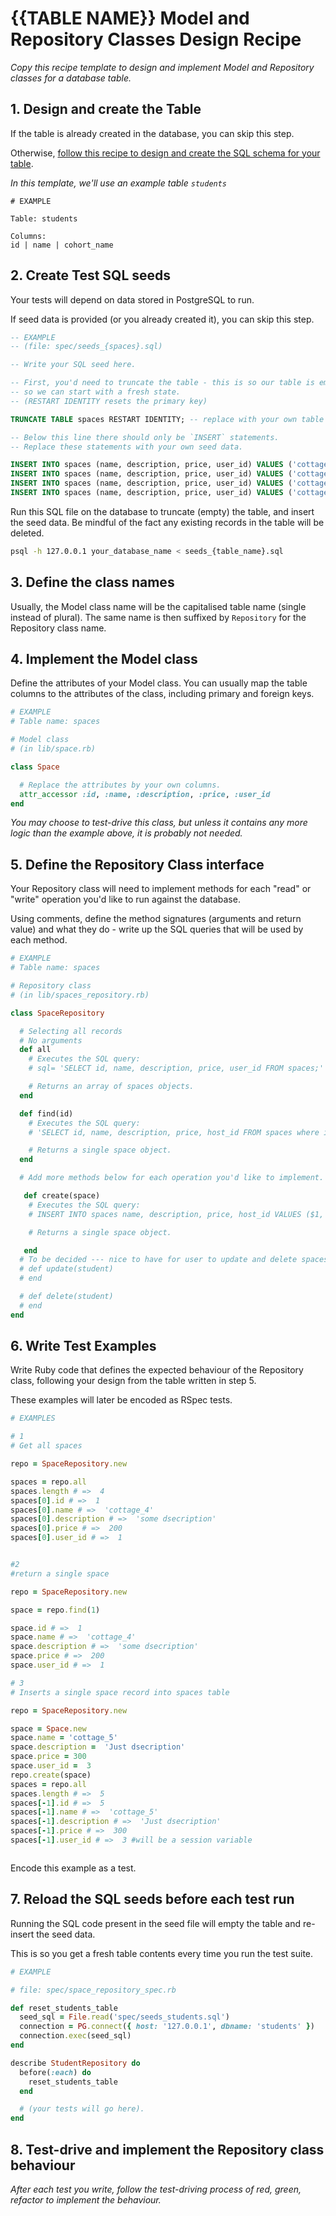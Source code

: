 # {{TABLE NAME}} Model and Repository Classes Design Recipe

_Copy this recipe template to design and implement Model and Repository classes for a database table._

## 1. Design and create the Table

If the table is already created in the database, you can skip this step.

Otherwise, [follow this recipe to design and create the SQL schema for your table](./single_table_design_recipe_template.md).

*In this template, we'll use an example table `students`*

```
# EXAMPLE

Table: students

Columns:
id | name | cohort_name
```

## 2. Create Test SQL seeds

Your tests will depend on data stored in PostgreSQL to run.

If seed data is provided (or you already created it), you can skip this step.

```sql
-- EXAMPLE
-- (file: spec/seeds_{spaces}.sql)

-- Write your SQL seed here. 

-- First, you'd need to truncate the table - this is so our table is emptied between each test run,
-- so we can start with a fresh state.
-- (RESTART IDENTITY resets the primary key)

TRUNCATE TABLE spaces RESTART IDENTITY; -- replace with your own table name.

-- Below this line there should only be `INSERT` statements.
-- Replace these statements with your own seed data.

INSERT INTO spaces (name, description, price, user_id) VALUES ('cottage_4', 'some description', '200', 1);
INSERT INTO spaces (name, description, price, user_id) VALUES ('cottage_2', 'some random description', '200', 1);
INSERT INTO spaces (name, description, price, user_id) VALUES ('cottage_3', 'nice description', '150' 2);
INSERT INTO spaces (name, description, price, user_id) VALUES ('cottage_1', 'Good description', '250' 2);

```

Run this SQL file on the database to truncate (empty) the table, and insert the seed data. Be mindful of the fact any existing records in the table will be deleted.

```bash
psql -h 127.0.0.1 your_database_name < seeds_{table_name}.sql
```

## 3. Define the class names

Usually, the Model class name will be the capitalised table name (single instead of plural). The same name is then suffixed by `Repository` for the Repository class name.



## 4. Implement the Model class

Define the attributes of your Model class. You can usually map the table columns to the attributes of the class, including primary and foreign keys.

```ruby
# EXAMPLE
# Table name: spaces

# Model class
# (in lib/space.rb)

class Space

  # Replace the attributes by your own columns.
  attr_accessor :id, :name, :description, :price, :user_id
end

```

*You may choose to test-drive this class, but unless it contains any more logic than the example above, it is probably not needed.*

## 5. Define the Repository Class interface

Your Repository class will need to implement methods for each "read" or "write" operation you'd like to run against the database.

Using comments, define the method signatures (arguments and return value) and what they do - write up the SQL queries that will be used by each method.

```ruby
# EXAMPLE
# Table name: spaces

# Repository class
# (in lib/spaces_repository.rb)

class SpaceRepository

  # Selecting all records
  # No arguments
  def all
    # Executes the SQL query:
    # sql= 'SELECT id, name, description, price, user_id FROM spaces;'

    # Returns an array of spaces objects.
  end

  def find(id)
    # Executes the SQL query:
    # 'SELECT id, name, description, price, host_id FROM spaces where id = $1;

    # Returns a single space object.
  end

  # Add more methods below for each operation you'd like to implement.

   def create(space)
    # Executes the SQL query:
    # INSERT INTO spaces name, description, price, host_id VALUES ($1, $2, $3, $4);

    # Returns a single space object.

   end
  # To be decided --- nice to have for user to update and delete spaces if he wants to 
  # def update(student)
  # end

  # def delete(student)
  # end
end
```

## 6. Write Test Examples

Write Ruby code that defines the expected behaviour of the Repository class, following your design from the table written in step 5.

These examples will later be encoded as RSpec tests.

```ruby
# EXAMPLES

# 1
# Get all spaces

repo = SpaceRepository.new

spaces = repo.all
spaces.length # =>  4
spaces[0].id # =>  1
spaces[0].name # =>  'cottage_4'
spaces[0].description # =>  'some dsecription'
spaces[0].price # =>  200
spaces[0].user_id # =>  1


#2 
#return a single space

repo = SpaceRepository.new

space = repo.find(1)

space.id # =>  1
space.name # =>  'cottage_4'
space.description # =>  'some dsecription'
space.price # =>  200
space.user_id # =>  1

# 3
# Inserts a single space record into spaces table

repo = SpaceRepository.new

space = Space.new
space.name = 'cottage_5'
space.description =  'Just dsecription'
space.price = 300
space.user_id =  3
repo.create(space)
spaces = repo.all
spaces.length # =>  5
spaces[-1].id # =>  5
spaces[-1].name # =>  'cottage_5'
spaces[-1].description # =>  'Just dsecription'
spaces[-1].price # =>  300
spaces[-1].user_id # =>  3 #will be a session variable



```

Encode this example as a test.

## 7. Reload the SQL seeds before each test run

Running the SQL code present in the seed file will empty the table and re-insert the seed data.

This is so you get a fresh table contents every time you run the test suite.

```ruby
# EXAMPLE

# file: spec/space_repository_spec.rb

def reset_students_table
  seed_sql = File.read('spec/seeds_students.sql')
  connection = PG.connect({ host: '127.0.0.1', dbname: 'students' })
  connection.exec(seed_sql)
end

describe StudentRepository do
  before(:each) do 
    reset_students_table
  end

  # (your tests will go here).
end
```

## 8. Test-drive and implement the Repository class behaviour

_After each test you write, follow the test-driving process of red, green, refactor to implement the behaviour._
